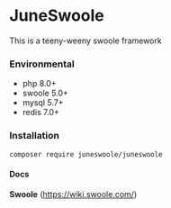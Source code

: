 # JuneSwoole

This is a teeny-weeny swoole framework

### Environmental
- php 8.0+
- swoole 5.0+
- mysql 5.7+
- redis 7.0+

### Installation
```
composer require juneswoole/juneswoole
```

#### Docs
**Swoole** (https://wiki.swoole.com/)

